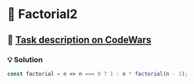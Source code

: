 # 📝 Factorial2

## 🔗 [Task description on CodeWars](https://www.codewars.com/kata/57a049e253ba33ac5e000212)

### 💡 Solution

```javascript
const factorial = n => n === 0 ? 1 : n * factorial(n - 1);
```
